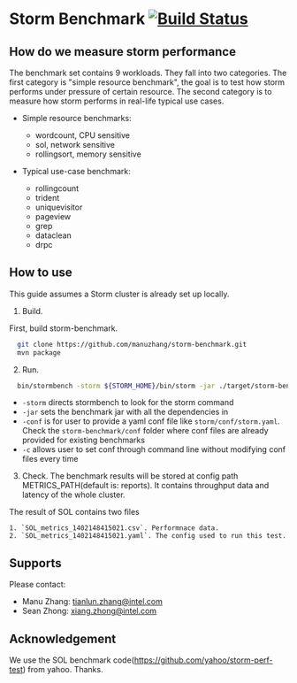 # Storm Benchmark [![Build Status](https://travis-ci.org/intel-hadoop/storm-benchmark.svg?branch=master)](https://travis-ci.org/intel-hadoop/storm-benchmark?branch=master)

## How do we measure storm performance

The benchmark set contains 9 workloads. They fall into two categories. The first category is "simple resource benchmark", the goal is to test how storm performs under pressure of certain resource. The second category is to measure how storm performs in real-life typical use cases.

 - Simple resource benchmarks:
    * wordcount, CPU sensitive
    * sol, network sensitive
    * rollingsort, memory sensitive

 - Typical use-case benchmark:
     * rollingcount
     * trident
     * uniquevisitor 
     * pageview
     * grep
     * dataclean
     * drpc

## How to use

This guide assumes a Storm cluster is already set up locally.

1. Build. 
   
  First, build storm-benchmark.
  ```bash
    git clone https://github.com/manuzhang/storm-benchmark.git
    mvn package
  ```

2. Run.

  ```bash
    bin/stormbench -storm ${STORM_HOME}/bin/storm -jar ./target/storm-benchmark-${VERSION}-jar-with-dependencies.jar -conf ./conf/sol.yaml -c topology.workers=2 storm.benchmark.tools.Runner storm.benchmark.benchmarks.SOL 
  ```
  
 * `-storm` directs stormbench to look for the storm command
 * `-jar` sets the benchmark jar with all the dependencies in 
 * `-conf` is for user to provide a yaml conf file like `storm/conf/storm.yaml`. Check the `storm-benchmark/conf` folder where conf files are already provided for existing benchmarks
 * `-c` allows user to set conf through command line without modifying conf files every time

 
3. Check.  The benchmark results will be stored at config path METRICS_PATH(default is: reports). It contains throughput data and latency of the whole cluster.
 
 The result of SOL contains two files

    1. `SOL_metrics_1402148415021.csv`. Performnace data.
    2. `SOL_metrics_1402148415021.yaml`. The config used to run this test.

## Supports

Please contact:

 - Manu Zhang: tianlun.zhang@intel.com
 - Sean Zhong: xiang.zhong@intel.com

## Acknowledgement

We use the SOL benchmark code(https://github.com/yahoo/storm-perf-test) from yahoo. Thanks. 
